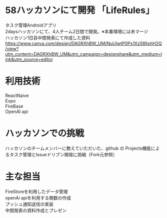 # 58ハッカソンにて開発 「LifeRules」
タスク管理Androidアプリ<br>
2daysハッカソンにて、4人チーム2日間で開発。※本番環境には未マージ<br>
ハッカソン1日目中間発表にて作成した資料<br>
https://www.canva.com/design/DAGRXhBW_UM/NuUIwtP0Ps1Xz58IIxhH2Q/view?utm_content=DAGRXhBW_UM&utm_campaign=designshare&utm_medium=link&utm_source=editor
# 利用技術
ReactNaive<br>
Expo<br>
FireBase<br>
OpenAI api<br>
# ハッカソンでの挑戦
ハッカソンのチームメンバーに教えていただいた、github の Projects機能によるタスク管理とIssueドリブン開発に挑戦（Fork元参照）
# 主な担当
FireStoreを利用したデータ管理<br>
openAi apiを利用する関数の作成<br>
プッシュ通知送信の実装<br>
中間発表の資料作成とプレゼン
